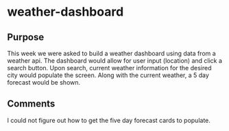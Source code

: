 # weather-dashboard

## Purpose

This week we were asked to build a weather dashboard using data from a weather api. The dashboard would allow for user input (location) and click a search button. Upon search, current weather information for the desired city would populate the screen. Along with the current weather, a 5 day forecast would be shown.

## Comments

I could not figure out how to get the five day forecast cards to populate. 
